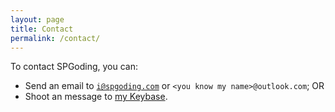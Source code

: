 ```yaml
---
layout: page
title: Contact
permalink: /contact/
---
```


To contact SPGoding, you can:
- Send an email to [`i@spgoding.com`][email1] or `<you know my name>@outlook.com`; OR
- Shoot an message to [my Keybase][keybase].

[email1]: mailto:i@spgoding.com
[keybase]: https://keybase.io/spgoding
